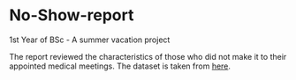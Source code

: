# No-Show-report

1st Year of BSc - A summer vacation project

The report reviewed the characteristics of those who did not make it to their appointed medical meetings.
The dataset is taken from [here](https://www.kaggle.com/code/orimeidler/no-show-report/data).
